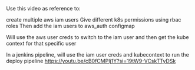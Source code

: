 Use this video as reference to: 

create multiple aws iam users
Give different k8s permissions using rbac roles
Then add the iam users to aws_auth configmap

Will use the aws user creds to switch to the iam user and then get the kube context for that specific user 

In a jenkins pipeline, will use the iam user creds and kubecontext to run the deploy pipeline 
https://youtu.be/cB0fCMPIj1Y?si=19tW9-VCskTTyDSk
